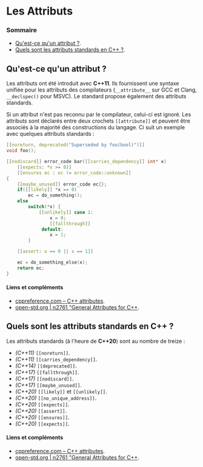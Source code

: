 # Les Attributs

### Sommaire

 - [Qu'est-ce qu'un attribut ?](#Qu%27est-ce%20qu%27un%20attribut%20?).
 - [Quels sont les attributs standards en C++ ?](#Quels%20sont%20les%20attributs%20standards%20en%20C++%20?).

## Qu'est-ce qu'un attribut ?

Les attributs ont été introduit avec **C++11**. Ils fournissent une syntaxe unifiée pour les attributs des compilateurs (```__attribute__``` sur GCC et Clang, ```__declspec()``` pour MSVC). Le standard propose également des attributs standards.

Si un attribut n'est pas reconnu par le compilateur, celui-ci est ignoré. Les attributs sont déclarés entre deux crochets ```[[attribute]]``` et peuvent être associés à la majorité des constructions du langage. Ci suit un exemple avec quelques attributs standards :

```cpp
[[noreturn, deprecated("Superseded by foo(bool)")]]
void foo();

[[nodiscard]] error_code bar([[carries_dependency]] int* x)
    [[expects: *x >= 0]]
    [[ensures ec : ec != error_code::unknown]]
{
    [[maybe_unused]] error_code ec{};
    if([[likely]] *x == 0)
        ec = do_something();
    else
        switch(*x) {
            [[unlikely]] case 1:
                x = 0;
                [[fallthrough]]                    
             default:
                x = 1;                        
        }

    [[assert: x == 0 || x == 1]]

    ec = do_something_else(x);
    return ec;
}
```

#### Liens et compléments
 - [cppreference.com – C++ attributes](https://en.cppreference.com/w/cpp/language/attributes).
 - [open-std.org | n2761 "General Attributes for C++](http://www.open-std.org/jtc1/sc22/wg21/docs/papers/2008/n2761.pdf).

## Quels sont les attributs standards en C++ ?

Les attributs standards (à l'heure de **C++20**) sont au nombre de treize :

 - *(C++11)* ```[[noreturn]]```.
 - *(C++11)* ```[[carries_dependency]]```.
 - *(C++14)* ```[[deprecated]]```.
 - *(C++17)* ```[[fallthrough]]```.
 - *(C++17)* ```[[nodiscard]]```.
 - *(C++17)* ```[[maybe_unused]]```.
 - *(C++20)* ```[[likely]]``` et ```[[unlikely]]```.
 - *(C++20)* ```[[no_unique_address]]```.
 - *(C++20)* ```[[expects]]```.
 - *(C++20)* ```[[assert]]```.
 - *(C++20)* ```[[ensures]]```.
 - *(C++20)* ```[[expects]]```.

#### Liens et compléments
 - [cppreference.com – C++ attributes](https://en.cppreference.com/w/cpp/language/attributes).
 - [open-std.org | n2761 "General Attributes for C++](http://www.open-std.org/jtc1/sc22/wg21/docs/papers/2008/n2761.pdf).
